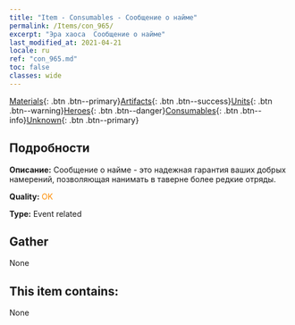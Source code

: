 ```yaml
---
title: "Item - Consumables - Сообщение о найме"
permalink: /Items/con_965/
excerpt: "Эра хаоса  Сообщение о найме"
last_modified_at: 2021-04-21
locale: ru
ref: "con_965.md"
toc: false
classes: wide
---
```

 [Materials](/ru/Items/){: .btn .btn--primary}[Artifacts](/ru/Items/Artifacts/){: .btn .btn--success}[Units](/ru/Items/Units/){: .btn .btn--warning}[Heroes](/ru/Items/Heroes/){: .btn .btn--danger}[Consumables](/ru/Items/Consumables/){: .btn .btn--info}[Unknown](/ru/Items/Unknown/){: .btn .btn--primary}

## Подробности
 **Описание:** Сообщение о найме - это надежная гарантия ваших добрых намерений, позволяющая нанимать в таверне более редкие отряды.

 **Quality:** <span style="color: #FF8C00">OK</span>

 **Type:** Event related

## Gather

  None

## This item contains:

  None

